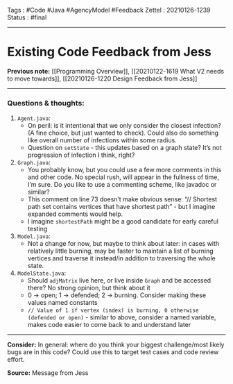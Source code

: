 Tags :   #Code #Java #AgencyModel #Feedback
Zettel :  20210126-1239
Status : #final

-----

# Existing Code Feedback from Jess

**Previous note:** [[Programming Overview]], [[20210122-1619 What V2 needs to move towards]], [[20210126-1220 Design Feedback from Jess]]

-----

### Questions & thoughts:


 1. `Agent.java`:
	-   On peril: is it intentional that we only consider the closest infection? (A fine choice, but just wanted to check). Could also do something like overall number of infections within some radius.
	-   Question on `setState` - this updates based on a graph state? It’s not progression of infection I think, right?
2. `Graph.java`:
	-   You probably know, but you could use a few more comments in this and other code. No special rush, will appear in the fullness of time, I’m sure. Do you like to use a commenting scheme, like javadoc or similar?
	-   This comment on line 73 doesn’t make obvious sense: “// Shortest path set contains vertices that have shortest path” - but I imagine expanded comments would help.
	-   I imagine `shortestPath` might be a good candidate for early careful testing
3. `Model.java`:
	-   Not a change for now, but maybe to think about later: in cases with relatively little burning, may be faster to maintain a list of burning vertices and traverse it instead/in addition to traversing the whole state.
4. `ModelState.java`:
	-   Should `adjMatrix` live here, or live inside `Graph` and be accessed there? No strong opinion, but think about it
	-   0 -> open; 1 -> defended; 2 -> burning. Consider making these values named constants
	-    `// Value of 1 if vertex (index) is burning, 0 otherwise (defended or open)` - similar to above, consider a named variable, makes code easier to come back to and understand later


-----
 
**Consider:** In general: where do you think your biggest challenge/most likely bugs are in this code? Could use this to target test cases and code review effort.


**Source:** Message from Jess
